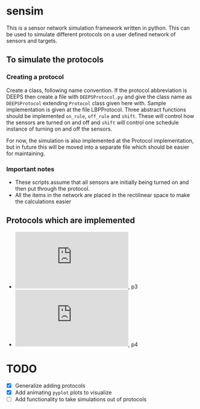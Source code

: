 # sensim

This is a sensor network simulation framework written in python. This can be used to simulate different protocols on a user defined network of sensors and targets.

## To simulate the protocols

### Creating a protocol

Create a class, following name convention. If the protocol abbreviation is DEEPS then create a file with `DEEPSProtocol.py` and give the class name as `DEEPSProtocol` extending `Protocol` class given here with. Sample implementation is given at the file LBPProtocol. Three abstract functions should be implemented `on_rule`, `off_rule` and `shift`. These will control how the sensors are turned on and off and `shift` will control one schedule instance of turning on and off the sensors.

For now, the simulation is also implemented at the Protocol implementation, but in future this will be moved into a separate file which should be easier for maintaining.

### Important notes

- These scripts assume that all sensors are initially being turned on and then put through the protocol.
- All the items in the network are placed in the rectilinear space to make the calculations easier

## Protocols which are implemented

- ![Load Balancing Protocol](https://grid.cs.gsu.edu/~cscazz/postscript/sawn06deeps.pdf), p3
- ![DEEPS](https://grid.cs.gsu.edu/~cscazz/postscript/sawn06deeps.pdf), p4

# TODO
- [x] Generalize adding protocols
- [x] Add animating `pyplot` plots to visualize
- [ ] Add functionality to take simulations out of protocols

